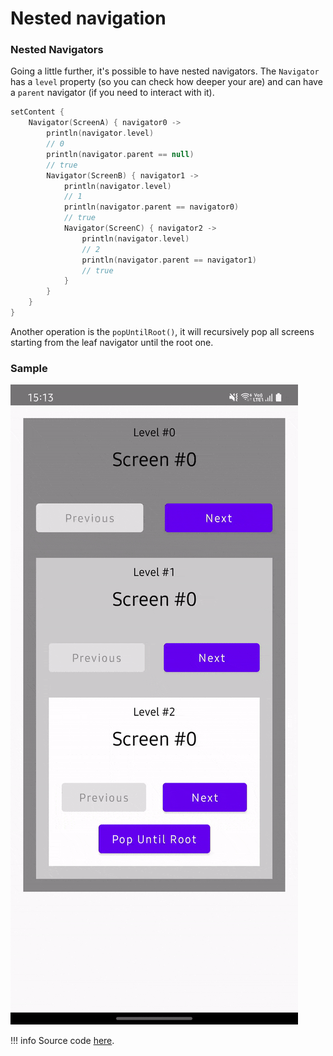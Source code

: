 # Nested navigation

### Nested Navigators

Going a little further, it's possible to have nested navigators. The `Navigator` has a `level` property (so you can check how deeper your are) and can have a `parent` navigator (if you need to interact with it).

```kotlin
setContent {
    Navigator(ScreenA) { navigator0 ->
        println(navigator.level)
        // 0
        println(navigator.parent == null)
        // true
        Navigator(ScreenB) { navigator1 ->
            println(navigator.level)
            // 1
            println(navigator.parent == navigator0)
            // true
            Navigator(ScreenC) { navigator2 ->
                println(navigator.level)
                // 2
                println(navigator.parent == navigator1)
                // true
            }
        }
    }
}
```

Another operation is the `popUntilRoot()`, it will recursively pop all screens starting from the leaf navigator until the root one.

### Sample

![](../media/assets/nested-nav.gif)

!!! info
    Source code [here](https://github.com/adrielcafe/voyager/tree/main/samples/android/src/main/java/cafe/adriel/voyager/sample/nestedNavigation).